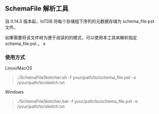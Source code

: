<!--

    Licensed to the Apache Software Foundation (ASF) under one
    or more contributor license agreements.  See the NOTICE file
    distributed with this work for additional information
    regarding copyright ownership.  The ASF licenses this file
    to you under the Apache License, Version 2.0 (the
    "License"); you may not use this file except in compliance
    with the License.  You may obtain a copy of the License at

        http://www.apache.org/licenses/LICENSE-2.0

    Unless required by applicable law or agreed to in writing,
    software distributed under the License is distributed on an
    "AS IS" BASIS, WITHOUT WARRANTIES OR CONDITIONS OF ANY
    KIND, either express or implied.  See the License for the
    specific language governing permissions and limitations
    under the License.

-->

## SchemaFile 解析工具

自 0.14.0 版本起，IoTDB 将每个存储组下序列的元数据存储为 schema_file.pst 文件。

如果需要将该文件转为便于阅读的的模式，可以使用本工具来解析指定 schema_file.pst 。
s
### 使用方式

Linux/MacOS
> ./SchemaFileSketcher.sh -f your/path/to/schema_file.pst -o /your/path/to/sketch.txt

Windows

> ./SchemaFileSketcher.bat -f your/path/to/schema_file.pst -o /your/path/to/sketch.txt
